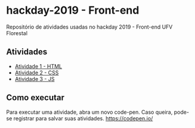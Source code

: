 # hackday-2019 - Front-end

Repositório de atividades usadas no hackday 2019 - Front-end UFV Florestal

## Atividades

- [Atividade 1 - HTML](https://github.com/brunomarram/hackday-2019/blob/master/1.1%20-%20HTML/atividade.md)
- [Atividade 2 - CSS](https://github.com/brunomarram/hackday-2019/blob/master/1.2%20-%20CSS/atividade.md)
- [Atividade 3 - JS](https://github.com/brunomarram/hackday-2019/blob/master/1.3%20-%20Javascript/atividade.md)

## Como executar

Para executar uma atividade, abra um novo code-pen. Caso queira, pode-se registrar para salvar suas atividades. https://codepen.io/

